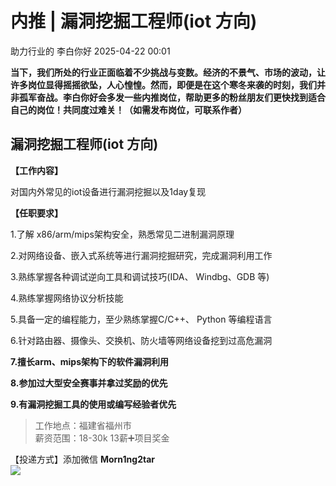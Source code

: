 #  内推 | 漏洞挖掘工程师(iot 方向)   
助力行业的  李白你好   2025-04-22 00:01  
  
**当下，我们所处的行业正面临着不少挑战与变数。经济的不景气、市场的波动，让许多岗位显得摇摇欲坠，人心惶惶。然而，即便是在这个寒冬来袭的时刻，我们并非孤军奋战。李白你好会多发一些内推岗位，帮助更多的粉丝朋友们更快找到适合自己的岗位！共同度过难关！（如需发布岗位，可联系作者）**  
  
  
## 漏洞挖掘工程师(iot 方向)  
  
**【工作内容】**  
  
对国内外常见的iot设备进行漏洞挖掘以及1day复现  
  
**【任职要求】**  
  
1.了解 x86/arm/mips架构安全，熟悉常见二进制漏洞原理  
  
2.对网络设备、嵌入式系统等进行漏洞挖掘研究，完成漏洞利用工作  
  
3.熟练掌握各种调试逆向工具和调试技巧(IDA、 Windbg、GDB 等)  
  
4.熟练掌握网络协议分析技能  
  
5.具备一定的编程能力，至少熟练掌握C/C++、 Python 等编程语言  
  
6.针对路由器、摄像头、交换机、防火墙等网络设备挖到过高危漏洞  
  
**7.擅长arm、mips架构下的软件漏洞利用**  
  
**8.参加过大型安全赛事并拿过奖励的优先**  
  
**9.有漏洞挖掘工具的使用或编写经验者优先**  
>   
> 工作地点：福建省福州市  
> 薪资范围：18-30k 13薪➕项目奖金  
  
  
【投递方式】添加微信 **Morn1ng2tar**  
![](https://mmbiz.qpic.cn/mmbiz_jpg/XoIcX2HtlUD2JgH9hxjowqUXLIGBkPw1wV0huB1BZmWfIt1ibQ0bcsTmZGjlDhoydb1WManiaqEljWIsCZqbsGfA/640?wx_fmt=jpeg&from=appmsg "")  
  
  
  
